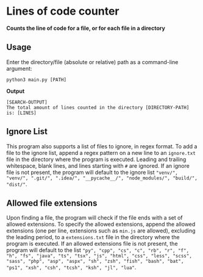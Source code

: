 # Lines of code counter
**Counts the line of code for a file, or for each file in a directory**
## Usage
Enter the directory/file (absolute or relative) path as a command-line argument:

    python3 main.py [PATH]

**Output**

    [SEARCH-OUTPUT]
    The total amount of lines counted in the directory [DIRECTORY-PATH] is: [LINES]
## Ignore List
This program also supports a list of files to ignore, in regex format. To add a file to the ignore list, append a regex pattern on a new line to an `ignore.txt` file in the directory where the program is executed. Leading and trailing whitespace, blank lines, and lines starting with `#` are ignored. If an ignore file is not present, the program will default to the ignore list `"venv/", "venv/", ".git/", ".idea/", "__pycache__/", "node_modules/", "build/", "dist/"`.
## Allowed file extensions
Upon finding a file, the program will check if the file ends with a set of allowed extensions. To specify the allowed extensions, append the allowed extensions (one per line, extensions such as `min.js` are allowed), excluding the leading period, to a `extensions.txt` file in the directory where the program is executed. If an allowed extensions file is not present, the program will default to the list `"py", "cpp", "cs", "c", "rb", "r", "f", "h", "fs", "java", "ts", "tsx", "js", "html", "css", "less", "scss", "sass", "php", "asp", "aspx", "sh", "zsh", "fish", "bash", "bat", "ps1", "xsh", "csh", "tcsh", "ksh", "jl", "lua"`.
